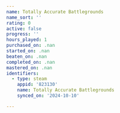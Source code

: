 ```yaml
---
name: Totally Accurate Battlegrounds
name_sort: ''
rating: 0
active: false
progress: ''
hours_played: 1
purchased_on: .nan
started_on: .nan
beaten_on: .nan
completed_on: .nan
mastered_on: .nan
identifiers:
  - type: steam
    appid: '823130'
    name: Totally Accurate Battlegrounds
    synced_on: '2024-10-10'

---
```

